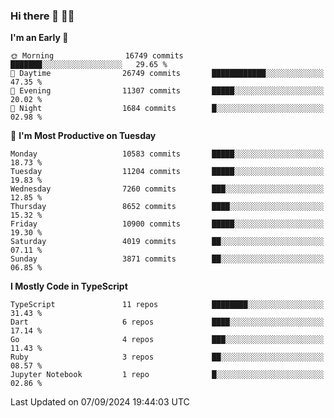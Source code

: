 ### Hi there 👋 🧑‍💻



<!--START_SECTION:waka-->
**I'm an Early 🐤** 

```text
🌞 Morning                16749 commits       ███████░░░░░░░░░░░░░░░░░░   29.65 % 
🌆 Daytime                26749 commits       ████████████░░░░░░░░░░░░░   47.35 % 
🌃 Evening                11307 commits       █████░░░░░░░░░░░░░░░░░░░░   20.02 % 
🌙 Night                  1684 commits        █░░░░░░░░░░░░░░░░░░░░░░░░   02.98 % 
```
📅 **I'm Most Productive on Tuesday** 

```text
Monday                   10583 commits       █████░░░░░░░░░░░░░░░░░░░░   18.73 % 
Tuesday                  11204 commits       █████░░░░░░░░░░░░░░░░░░░░   19.83 % 
Wednesday                7260 commits        ███░░░░░░░░░░░░░░░░░░░░░░   12.85 % 
Thursday                 8652 commits        ████░░░░░░░░░░░░░░░░░░░░░   15.32 % 
Friday                   10900 commits       █████░░░░░░░░░░░░░░░░░░░░   19.30 % 
Saturday                 4019 commits        ██░░░░░░░░░░░░░░░░░░░░░░░   07.11 % 
Sunday                   3871 commits        ██░░░░░░░░░░░░░░░░░░░░░░░   06.85 % 
```


**I Mostly Code in TypeScript** 

```text
TypeScript               11 repos            ████████░░░░░░░░░░░░░░░░░   31.43 % 
Dart                     6 repos             ████░░░░░░░░░░░░░░░░░░░░░   17.14 % 
Go                       4 repos             ███░░░░░░░░░░░░░░░░░░░░░░   11.43 % 
Ruby                     3 repos             ██░░░░░░░░░░░░░░░░░░░░░░░   08.57 % 
Jupyter Notebook         1 repo              █░░░░░░░░░░░░░░░░░░░░░░░░   02.86 % 
```




 Last Updated on 07/09/2024 19:44:03 UTC
<!--END_SECTION:waka-->


